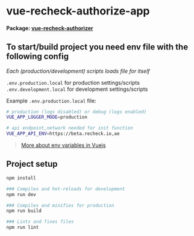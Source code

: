 # vue-recheck-authorize-app

#### Package: [vue-recheck-authorizer](https://github.com/ReCheck-io/vue-recheck-authorizer)

## To start/build project you need env file with the following config

*Each (production/development) scripts loads file for itself*

`.env.production.local` for production settings/scripts
`.env.development.local` for development settings/scripts

Example `.env.production.local` file:
```bash
# production (logs disabled) or debug (logs enabled)
VUE_APP_LOGGER_MODE=production

# api endpoint,network needed for init function
VUE_APP_API_ENV=https://beta.recheck.io,ae
```

> [More about env variables in Vuejs](https://cli.vuejs.org/guide/mode-and-env.html#:~:text=When%20running%20vue%2Dcli%2Dservice,defaults%20to%20%22development%22%20otherwise.) 


## Project setup
```bash
npm install

### Compiles and hot-reloads for development
npm run dev

### Compiles and minifies for production
npm run build

### Lints and fixes files
npm run lint
```
